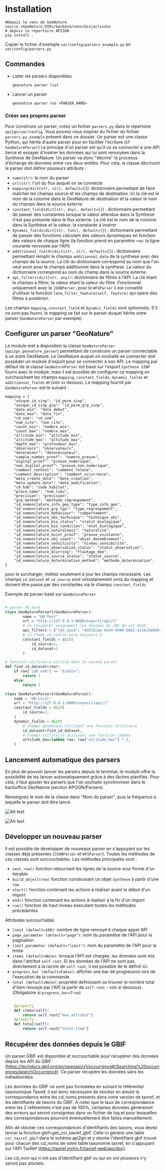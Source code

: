 # Installation

    #Depuis le venv de GeoNature
    source <GeoNature_DIR>/backend/venv/bin/activate
    # depuis le répertoire API2GN
    pip install .

Copier le fichier d'exemple `var/config/parsers.example.py` en `var/config/parsers.py`

## Commandes 

* Lister les parsers disponibles

    ```    
    geonature parser list
    ```

- Lancer un parser
    ```
    geonature parser run <PARSER_NAME>
    ```

### Créer ses propres parser

Pour construire un parser, créez un fichier `parsers.py` dans le répertoire `api2gn/var/config`. Vous pouvez vous inspirer du fichier du fichier `parsers.py.exemple` présent dans ce dossier.
Un parser est une classe Python, qui hérite d'autre parser pour en faciliter l'écriture (cf `GeoNatureParser`)
Le principe d'un parser est qu'il va se connecter à une API tierce et essayer d'insérer les données qui lui sont renvoyées dans la Synthese de GeoNature.
Un parser va donc "décrire" le procesus d'échange de données entre ces deux entités.
Pour cela, la classe décrivant le parser doit définir plusieurs attributs :

- `name(str)`: le nom du parser
- `url(str)`: l'url du flux auquel on se connecte
- `mapping(dict[str, str], default={}`): dictionnaire permettant de faire matcher les champs source et les champs de destination. Ici la clé est le nom de la colonne dans le GeoNature de destination et la valeur le nom du champs dans la source externe
- `constant_field(dict[str, any], default={}`) : dictionnaire permettant de passer des constantes lorsque la valeur attendue dans la Synthese n'est pas présente dans le flux externe. La clé est le nom de la colonne dans la Synthèse et la valeur, la constante à insérer
- `dynamic_fields(dict[str, func], default={}`) : dictionnaire permettant de passer des fonctions calculant des valeurs dynamiques en fonction des valeurs de chaque ligne (la fonction prend en paramètre `row`: la ligne courante renvoyée par l'API)
- `additionnal_fields(dict[str, str], default={}`) : dictionnaire permettant remplir le champs `additionnal_data` de la synthese avec des champs de la source. La clé du dictionnaire correspond au nom que l'on veut avoir pour le champs additionnel dans la synthese. La valeur du dictionnaire correspond au nom du champ dans la source externe.
- `api_filters(dict[str, any])`: dictionnaire de filtres à l'API. La clé étant le champs à filtrer, la valeur étant la valeur du filtre. Fonctionnel uniquement avec le `JSONParser`, pour le `WFSParser` il est conseillé d'utiliser la fonction `late_filter_feature(self, feature)` qui opère des filtres à postériori.


Les champs `mapping`, `constant_field` et `dynamic_fields` sont optionnels. S'il ne sont pas fourni, le mapping se fait sur le parser duquel hérite votre parser (`GeoNatureParser` par exemple)

## Configurer un parser "GeoNature"

Le module met à disposition la classe `GeoNatureParser` (`api2gn.geonature_parser`) permettant de construire un parser connectable à un autre GeoNature. Le GeoNature auquel on souhaite se connecter doit posséder un module d'export pour se connecter à son API. Le mapping par défaut de la classe `GeoNatureParser` est basé sur l'export `Synthese SINP` fourni avec le module, mais il est possible de configurer ce mapping en surchouchant les champs `mapping`, `constant_fields`, `dynamic_fields` et `additionnal_fields` et   (voir ci-dessus).
Le mapping fournit par `GeoNatureParser` est le suivant : 

    mapping = {
        "unique_id_sinp": "id_perm_sinp",
        "unique_id_sinp_grp": "id_perm_grp_sinp",
        "date_min": "date_debut",
        "date_max": "date_fin",
        "cd_nom": "cd_nom",
        "nom_cite": "nom_cite",
        "count_min": "nombre_min",
        "count_max": "nombre_max",
        "altitude_min": "altitude_min",
        "altitude_max": "altitude_max",
        "depth_max": "profondeur_min",
        "observers": "observateurs",
        "determiner": "determinateur",
        "sample_number_proof": "numero_preuve",
        "digital_proof": "preuve_numerique",
        "non_digital_proof": "preuve_non_numerique",
        "comment_context": "comment_releve",
        "comment_description": "comment_occurrence",
        "meta_create_date": "date_creation",
        "meta_update_date": "date_modification",
        "cd_hab": "code_habitat",
        "place_name": "nom_lieu",
        "precision": "precision",
        "grp_method": "methode_regroupement",
        "id_nomenclature_info_geo_type": "type_info_geo",
        "id_nomenclature_grp_typ": "type_regroupement",
        "id_nomenclature_behaviour": "comportement",
        "id_nomenclature_obs_technique": "technique_obs",
        "id_nomenclature_bio_status": "statut_biologique",
        "id_nomenclature_bio_condition": "etat_biologique",
        "id_nomenclature_naturalness": "naturalite",
        "id_nomenclature_exist_proof": "preuve_existante",
        "id_nomenclature_obj_count": "objet_denombrement",
        "id_nomenclature_sensitivity": "niveau_sensibilite",
        "id_nomenclature_observation_status": "statut_observation",
        "id_nomenclature_blurring": "floutage_dee",
        "id_nomenclature_source_status": "statut_source",
        "id_nomenclature_determination_method": "methode_determination",
    }


pour le surcharger, mettez seulement à jour les champs necessaire.
Les champs `id_dataset` et `id_source` sont volontairement omis du mapping et doivent être passé par des constantes via le champs `constant_fields`

Exemple de parser basé sur `GeoNatureParser`

```python

# parser de base
class GeoNatureParser1(GeoNatureParser):
        name = "GN Test"
        url = "http://127.0.0.1:8000/exports/api/1"
        # ne récupérer uniquement les données du JDD de cet UUID
        api_filters = {"jdd_uuid": "4d331cae-65e4-4948-b0b2-a11bc5bb46c2"}
        # le champ id_source sera toujours 2
        constant_fields = dict(
            id_source=2,
            id_dataset=1
        )

# fonction utilitaire utilisé dans le second parser
def find_id_dataset(row):
    if row["jdd_nom"] == "bidule":
        return 1
    else:
        return 2

class GeoNatureParser2(GeoNatureParser):
    name = "GN Local"
    url = "http://127.0.0.1:8000/exports/api/1"
    constant_fields = dict(
        id_source=2,
    )
    dynamic_fields = dict(
        # champs dynamique utilisant une fonction utilitaire
        id_dataset=find_id_dataset,
        # champs utilitaire utilisant une fonction lambda
        altitude_max=lambda row: row["altitude_max"] * 2,
    )

```

## Lancement automatique des parsers

En plus de pouvoir lancer les parsers depuis le terminal, le module offre la possibilité de les lancer automatiquement grâce à des tâches planifiés.
Pour cela, il faut ajouter les parsers que l'on souhaite synchroniser dans le backoffice GeoNature (section API2GN/Parsers)

Renseignez le nom de la classe dans "Nom du parser", puis la fréquence à laquelle le parser doit être lancé.

![Alt text](./doc/medias/admin_parser_form.png "Formulaire des parser")

![Alt text](./doc/medias/admin-parser.png "Liste des parsers")



## Développer un nouveau parser

Il est possible de développer de nouveaux parser en s'appuyant sur les classes déjà présentes (`JSONParser` et `WFSParser`). Toutes les méthodes de ces classes sont surcouchables.
Les méthodes principales sont :

- `next_row()` fonction retournant les lignes de la source sour forme d'un itérable
- `build_object(row)` fonction construisant un objet `Synthese` à partir d'une `row`
- `start()` fonction contenant les actions à réaliser avant le début d'un import
- `end()` fonction contenant les actions à réaliser à la fin d'un import
- `run()` fonction de haut niveau executant toutes les méthodes précédentes

Attributes surcouchable:

- `limit (default=100)`: nombre de ligne renvoyé à chaque appel API
- `page_parameter (default="page")`: nom du paramètre de l'API pour la pagination
- `limit_parameter (default="limit")`: nom du paramètre de l'API pour la limite
- `items (default=None)`: lorsque l'API est chargée, les données sont mis dans l'attribut `self.root`. Si les données de l'API ne sont pas directement à la racine de `self.root`, il est possible de le définit ici.
- `progress_bar (default=Fakse)`: afficher une bar de progression lors de l'execution de la commande
- `total (default=None)`: propriété definissant ou trouver le nombre total d'item renvoyé par l'API (à partir de `self.root` - voir si dessous). (Obligatoire si `progress_bar=True`)


```python

    @property
    def items(self):
        return self.root["mon_attribut"]
    @property
    def total(self):
        return self.root["total_item"]

```


## Récupérer des données depuis le GBIF

Un parser GBIF est disponible et surcouchable pour récupérer des données depuis les API du GBIF (https://techdocs.gbif.org/en/openapi/v1/occurrence#/Searching%20occurrences/searchOccurrence). Ce parser récupère les données sans les métadonnées. 

Les données du GBIF ne sont pas formatées en suivant le référentiel taxonomique Taxref, il est donc nécessaire de stocker en amont la correspondance entre les cd_noms présents dans votre version de taxref, et les identifiants de taxons du GBIF. À noter que le taux de correspondance entre les 2 référentiels n'est pas de 100%, certaines données génèreront des erreurs qui seront consignées dans un fichier de log et pour lesquelles des correspondances pourront éventuellement être faites manuellement.

Afin de stocker ces correspondances d'identifiants des taxons, vous devez lancer la fonction gbif>get_cor_taxref_gbif. 
Celle-ci génère une table `cor_taxref_gbif` dans le schéma api2gn et y stocke l'identifiant gbif trouvé pour chacun des cd_noms de votre table taxonomie.taxref, en s'appuyant sur l'API TaxRef (https://taxref.mnhn.fr/taxref-web/api/doc). 

Les cd_nom qui n'ont pas d'identifiant gbif ou qui en ont plusieurs n'y seront pas stockés.